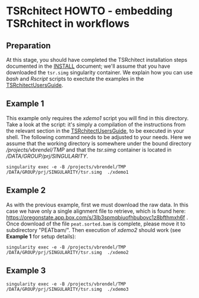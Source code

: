 # TSRchitect HOWTO - embedding TSRchitect in workflows

## Preparation

At this stage, you should have completed the TSRchitect installation steps
documented in the [INSTALL](../INSTALL.md) document; we'll assume that you have
downloaded the `tsr.simg` singularity container.
We explain how you can use _bash_ and _Rscript_ scripts to exectute the
examples in the [TSRchitectUsersGuide](../inst/doc/TSRchitectUsersGuide.Rmd).


## Example 1
This example only requires the _xdemo1_ script you will find in this directory.
Take a look at the script: it's simply a compilation of the instructions from
the relevant section in the
[TSRchitectUsersGuide](../inst/doc/TSRchitectUsersGuide.Rmd), to be executed in
your shell.
The following command needs to be adjusted to your needs.
Here we assume that the working directory is somewhere under the bound directory
_/projects/vbrendel/TMP_ and that the _tsr.simg_ container is located in
_/DATA/GROUP/prj/SINGULARITY_.

```
singularity exec -e -B /projects/vbrendel/TMP /DATA/GROUP/prj/SINGULARITY/tsr.simg  ./xdemo1
```

## Example 2
As with the previous example, first we must download the raw data. In this case we have only a single alignment file to retrieve, which is found here: https://oregonstate.app.box.com/s/3lb3spmqbiuofhbubovc1z8bfthmxh6f .
Once download of the file `peat.sorted.bam` is complete, please move it to subdirectory "PEATbam/".
Then execution of _xdemo2_ should work (see __Example 1__ for setup details):

```
singularity exec -e -B /projects/vbrendel/TMP /DATA/GROUP/prj/SINGULARITY/tsr.simg  ./xdemo2
```
## Example 3

```
singularity exec -e -B /projects/vbrendel/TMP /DATA/GROUP/prj/SINGULARITY/tsr.simg  ./xdemo3

